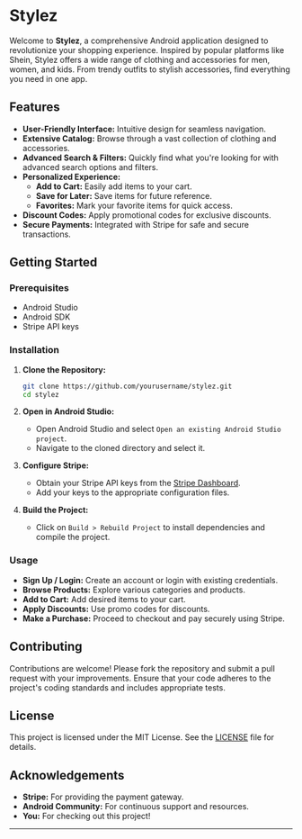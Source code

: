 
# Stylez

Welcome to **Stylez**, a comprehensive Android application designed to revolutionize your shopping experience. Inspired by popular platforms like Shein, Stylez offers a wide range of clothing and accessories for men, women, and kids. From trendy outfits to stylish accessories, find everything you need in one app.

## Features

- **User-Friendly Interface:** Intuitive design for seamless navigation.
- **Extensive Catalog:** Browse through a vast collection of clothing and accessories.
- **Advanced Search & Filters:** Quickly find what you're looking for with advanced search options and filters.
- **Personalized Experience:**
  - **Add to Cart:** Easily add items to your cart.
  - **Save for Later:** Save items for future reference.
  - **Favorites:** Mark your favorite items for quick access.
- **Discount Codes:** Apply promotional codes for exclusive discounts.
- **Secure Payments:** Integrated with Stripe for safe and secure transactions.

<!--## Screenshots

![Home Screen](link-to-screenshot)  
*Browse through categories*

![Product Details](link-to-screenshot)  
*Detailed view of each product*

![Cart](link-to-screenshot)  
*Manage items in your cart* -->

## Getting Started

### Prerequisites

- Android Studio
- Android SDK
- Stripe API keys

### Installation

1. **Clone the Repository:**

   ```bash
   git clone https://github.com/yourusername/stylez.git
   cd stylez
   ```

2. **Open in Android Studio:**
   - Open Android Studio and select `Open an existing Android Studio project`.
   - Navigate to the cloned directory and select it.

3. **Configure Stripe:**
   - Obtain your Stripe API keys from the [Stripe Dashboard](https://dashboard.stripe.com/).
   - Add your keys to the appropriate configuration files.

4. **Build the Project:**
   - Click on `Build > Rebuild Project` to install dependencies and compile the project.

### Usage

- **Sign Up / Login:** Create an account or login with existing credentials.
- **Browse Products:** Explore various categories and products.
- **Add to Cart:** Add desired items to your cart.
- **Apply Discounts:** Use promo codes for discounts.
- **Make a Purchase:** Proceed to checkout and pay securely using Stripe.
## Contributing

Contributions are welcome! Please fork the repository and submit a pull request with your improvements. Ensure that your code adheres to the project's coding standards and includes appropriate tests.

## License

This project is licensed under the MIT License. See the [LICENSE](LICENSE) file for details.

## Acknowledgements

- **Stripe:** For providing the payment gateway.
- **Android Community:** For continuous support and resources.
- **You:** For checking out this project!

 ---
